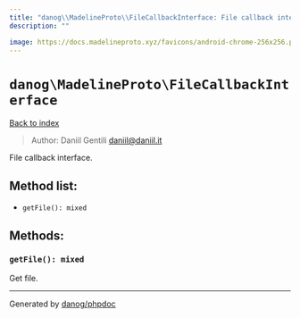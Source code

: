 ```yaml
---
title: "danog\\MadelineProto\\FileCallbackInterface: File callback interface."
description: ""

image: https://docs.madelineproto.xyz/favicons/android-chrome-256x256.png
---
```

# `danog\MadelineProto\FileCallbackInterface`
[Back to index](../../index.md)

> Author: Daniil Gentili <daniil@daniil.it>  
  

File callback interface.  




## Method list:
* `getFile(): mixed`

## Methods:
### `getFile(): mixed`

Get file.



---
Generated by [danog/phpdoc](https://phpdoc.daniil.it)
